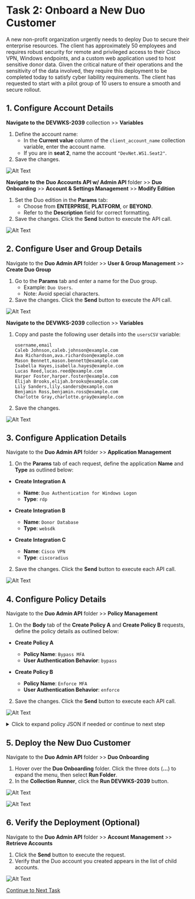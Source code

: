 # Task 2: Onboard a New Duo Customer  

A new non-profit organization urgently needs to deploy Duo to secure their enterprise resources. The client has approximately 50 employees and requires robust security for remote and privileged access to their Cisco VPN, Windows endpoints, and a custom web application used to host sensitive donor data. Given the critical nature of their operations and the sensitivity of the data involved, they require this deployment to be completed today to satisfy cyber liability requirements. The client has requested to start with a pilot group of 10 users to ensure a smooth and secure rollout.  

## **1. Configure Account Details**  
**Navigate to the** **DEVWKS-2039** collection >> **Variables**  

1. Define the account name:  
   - In the **Current value** column of the `client_account_name` collection variable, enter the account name.  
   - If you are in **seat 2**, name the account `"DevNet.WS1.Seat2"`.  
2. Save the changes.  

![Alt Text](imgages/account_name.png)

**Navigate to the** **Duo Accounts API w/ Admin API** folder >> **Duo Onboarding** >> **Account & Settings Management** >> **Modify Edition**  

1. Set the Duo edition in the **Params** tab:  
   - Choose from **ENTERPRISE**, **PLATFORM**, or **BEYOND**.
   - Refer to the **Description** field for correct formatting.  
2. Save the changes. Click the **Send** button to execute the API call.  

![Alt Text](imgages/modify_edition.png)

## **2. Configure User and Group Details**  
Navigate to the **Duo Admin API** folder >> **User & Group Management** >> **Create Duo Group**  

1. Go to the **Params** tab and enter a name for the Duo group.  
   - Example: `Duo Users`.  
   - Note: Avoid special characters. 
2. Save the changes. Click the **Send** button to execute the API call.  

![Alt Text](imgages/create_duo_group.png)

**Navigate to the** **DEVWKS-2039** collection >> **Variables**  

1. Copy and paste the following user details into the `usersCSV` variable:

    ```csv
    username,email
    Caleb Johnson,caleb.johnson@example.com
    Ava Richardson,ava.richardson@example.com
    Mason Bennett,mason.bennett@example.com
    Isabella Hayes,isabella.hayes@example.com
    Lucas Reed,lucas.reed@example.com
    Harper Foster,harper.foster@example.com
    Elijah Brooks,elijah.brooks@example.com
    Lily Sanders,lily.sanders@example.com
    Benjamin Ross,benjamin.ross@example.com
    Charlotte Gray,charlotte.gray@example.com
    ```
    
2. Save the changes.  

![Alt Text](imgages/users_csv.png)

## **3. Configure Application Details**  
Navigate to the **Duo Admin API** folder >> **Application Management**  

1. On the **Params** tab of each request, define the application **Name** and **Type** as outlined below:  

- **Create Integration A**  
  - **Name**: `Duo Authentication for Windows Logon`
  - **Type**: `rdp`  

- **Create Integration B**  
  - **Name**: `Donor Database`  
  - **Type**: `websdk`  

- **Create Integration C**  
  - **Name**: `Cisco VPN`  
  - **Type**: `ciscoradius`  

2. Save the changes. Click the **Send** button to execute each API call.  

![Alt Text](imgages/application_name.png)

## **4. Configure Policy Details**  
Navigate to the **Duo Admin API** folder >> **Policy Management**  

1. On the **Body** tab of the **Create Policy A** and **Create Policy B** requests, define the policy details as outlined below:  

- **Create Policy A**  
  - **Policy Name**: `Bypass MFA`  
  - **User Authentication Behavior**: `bypass`  

- **Create Policy B**  
  - **Policy Name**: `Enforce MFA`  
  - **User Authentication Behavior**: `enforce`  

2. Save the changes. Click the **Send** button to execute each API call.

![Alt Text](imgages/policy_configuration.png)


<details>
  <summary>Click to expand policy JSON if needed or continue to next step</summary>
  

  
{
    "policy_name": "Bypass MFA",
    "sections": {
        "authentication_policy": {
            "user_auth_behavior": "bypass" 
        }
    }
}

</details>

## **5. Deploy the New Duo Customer**  
Navigate to the **Duo Admin API** folder >> **Duo Onboarding**  

1. Hover over the **Duo Onboarding** folder. Click the three dots (**...**) to expand the menu, then select **Run Folder**.  
2. In the **Collection Runner**, click the **Run DEVWKS-2039** button.  

![Alt Text](imgages/deploy_customer.png)

![Alt Text](imgages/collection_runner.png)

## **6. Verify the Deployment (Optional)**  
Navigate to the **Duo Admin API** folder >> **Account Management** >> **Retrieve Accounts**  

1. Click the **Send** button to execute the request.  
2. Verify that the Duo account you created appears in the list of child accounts.  

![Alt Text](imgages/retrieve_accounts.png)


[Continue to Next Task](03_Set_Bypass_Code.md)  
